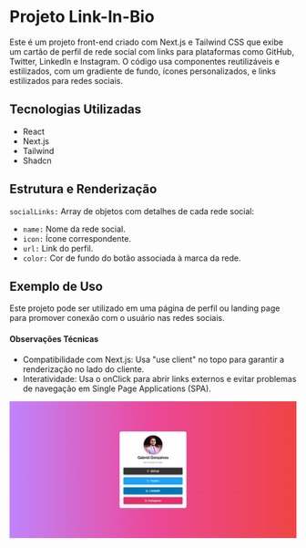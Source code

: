 # Projeto Link-In-Bio

Este é um projeto front-end criado com Next.js e Tailwind CSS que exibe um cartão de perfil de rede social com links para plataformas como GitHub, Twitter, LinkedIn e Instagram. O código usa componentes reutilizáveis e estilizados, com um gradiente de fundo, ícones personalizados, e links estilizados para redes sociais.
## Tecnologias Utilizadas
- React
- Next.js
- Tailwind
- Shadcn

## Estrutura e Renderização
`socialLinks:` Array de objetos com detalhes de cada rede social:
- `name:` Nome da rede social.
- `icon:` Ícone correspondente.
- `url:` Link do perfil.
- `color:` Cor de fundo do botão associada à marca da rede.

## Exemplo de Uso
Este projeto pode ser utilizado em uma página de perfil ou landing page para promover conexão com o usuário nas redes sociais.

#### Observações Técnicas
- Compatibilidade com Next.js: Usa "use client" no topo para garantir a renderização no lado do cliente.
- Interatividade: Usa o onClick para abrir links externos e evitar problemas de navegação em Single Page Applications (SPA).

![banner](/public/banner.png)
